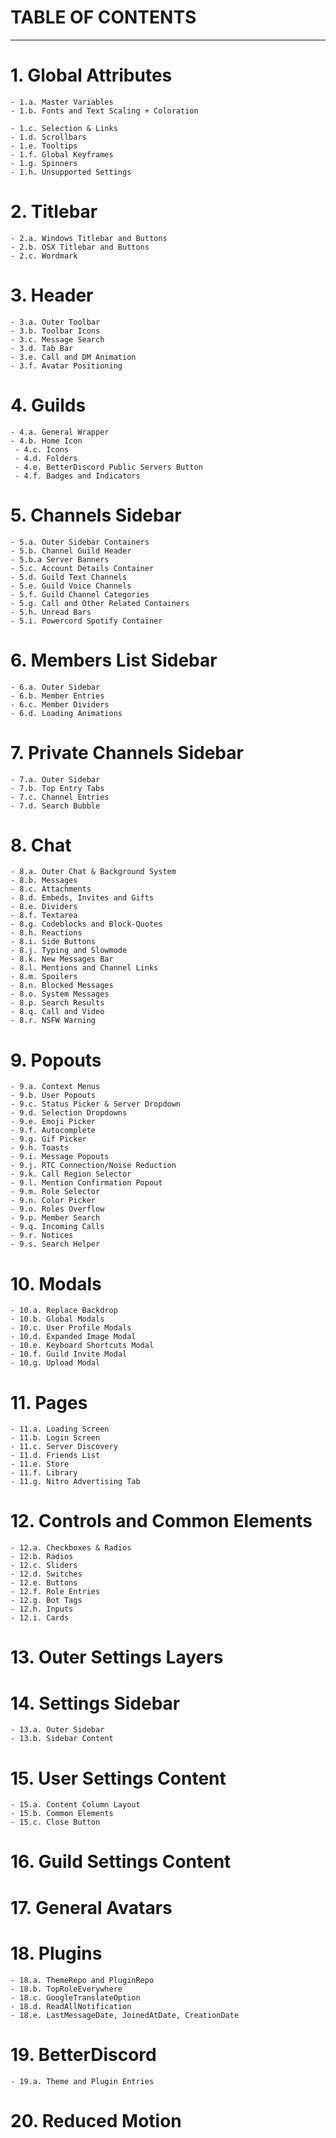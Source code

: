 # TABLE OF CONTENTS

---

# 1. Global Attributes

    - 1.a. Master Variables
    - 1.b. Fonts and Text Scaling + Coloration

	- 1.c. Selection & Links
	- 1.d. Scrollbars
	- 1.e. Tooltips
	- 1.f. Global Keyframes
	- 1.g. Spinners
	- 1.h. Unsupported Settings

# 2. Titlebar
    - 2.a. Windows Titlebar and Buttons
    - 2.b. OSX Titlebar and Buttons
    - 2.c. Wordmark
    
# 3. Header
    - 3.a. Outer Toolbar
    - 3.b. Toolbar Icons
	- 3.c. Message Search
	- 3.d. Tab Bar
	- 3.e. Call and DM Animation
	- 3.f. Avatar Positioning
	
# 4. Guilds
	- 4.a. General Wrapper
	- 4.b. Home Icon
	 - 4.c. Icons
	 - 4.d. Folders
	 - 4.e. BetterDiscord Public Servers Button
	 - 4.f. Badges and Indicators

# 5. Channels Sidebar
	- 5.a. Outer Sidebar Containers
	- 5.b. Channel Guild Header
	- 5.b.a Server Banners
	- 5.c. Account Details Container
	- 5.d. Guild Text Channels
	- 5.e. Guild Voice Channels
	- 5.f. Guild Channel Categories
	- 5.g. Call and Other Related Containers
  	- 5.h. Unread Bars
  	- 5.i. Powercord Spotify Container

# 6. Members List Sidebar
	- 6.a. Outer Sidebar
	- 6.b. Member Entries
	- 6.c. Member Dividers
	- 6.d. Loading Animations

# 7. Private Channels Sidebar
	- 7.a. Outer Sidebar
	- 7.b. Top Entry Tabs
	- 7.c. Channel Entries
	- 7.d. Search Bubble

# 8. Chat
	- 8.a. Outer Chat & Background System
	- 8.b. Messages
	- 8.c. Attachments
	- 8.d. Embeds, Invites and Gifts
	- 8.e. Dividers
	- 8.f. Textarea
	- 8.g. Codeblocks and Block-Quotes
	- 8.h. Reactions
	- 8.i. Side Buttons
	- 8.j. Typing and Slowmode
	- 8.k. New Messages Bar
	- 8.l. Mentions and Channel Links
	- 8.m. Spoilers
	- 8.n. Blocked Messages
	- 8.o. System Messages
	- 8.p. Search Results
	- 8.q. Call and Video
	- 8.r. NSFW Warning

# 9. Popouts
	- 9.a. Context Menus
	- 9.b. User Popouts
	- 9.c. Status Picker & Server Dropdown
	- 9.d. Selection Dropdowns
	- 9.e. Emoji Picker
	- 9.f. Autocomplete
	- 9.g. Gif Picker
	- 9.h. Toasts
	- 9.i. Message Popouts
	- 9.j. RTC Connection/Noise Reduction
	- 9.k. Call Region Selector
	- 9.l. Mention Confirmation Popout
	- 9.m. Role Selector
	- 9.n. Color Picker
	- 9.o. Roles Overflow
	- 9.p. Member Search
	- 9.q. Incoming Calls
	- 9.r. Notices
	- 9.s. Search Helper

# 10. Modals
	- 10.a. Replace Backdrop
	- 10.b. Global Modals
	- 10.c. User Profile Modals
	- 10.d. Expanded Image Modal
	- 10.e. Keyboard Shortcuts Modal
	- 10.f. Guild Invite Modal
	- 10.g. Upload Modal

# 11. Pages
	- 11.a. Loading Screen
	- 11.b. Login Screen
	- 11.c. Server Discovery
	- 11.d. Friends List
	- 11.e. Store
	- 11.f. Library
	- 11.g. Nitro Advertising Tab

# 12. Controls and Common Elements
	- 12.a. Checkboxes & Radios
	- 12.b. Radios
	- 12.c. Sliders
	- 12.d. Switches
	- 12.e. Buttons
	- 12.f. Role Entries
	- 12.g. Bot Tags
	- 12.h. Inputs
	- 12.i. Cards

# 13. Outer Settings Layers

# 14. Settings Sidebar
	- 13.a. Outer Sidebar
	- 13.b. Sidebar Content

# 15. User Settings Content
	- 15.a. Content Column Layout
	- 15.b. Common Elements
	- 15.c. Close Button

# 16. Guild Settings Content

# 17. General Avatars	

# 18. Plugins
	- 18.a. ThemeRepo and PluginRepo
	- 18.b. TopRoleEverywhere
	- 18.c. GoogleTranslateOption
	- 18.d. ReadAllNotification
	- 18.e. LastMessageDate, JoinedAtDate, CreationDate

# 19. BetterDiscord
	- 19.a. Theme and Plugin Entries

# 20. Reduced Motion
